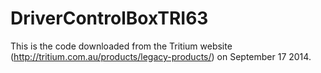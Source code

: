 DriverControlBoxTRI63
=====================

This is the code downloaded from the Tritium website (http://tritium.com.au/products/legacy-products/) on September 17 2014.
